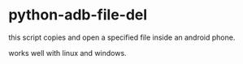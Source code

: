 # python-adb-file-del

this script copies and open a specified file inside an android phone.

works well with linux and windows.
#
